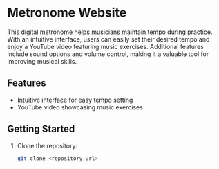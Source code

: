 # Metronome Website

This digital metronome helps musicians maintain tempo during practice. With an intuitive interface, users can easily set their desired tempo and enjoy a YouTube video featuring music exercises. Additional features include sound options and volume control, making it a valuable tool for improving musical skills.

## Features

- Intuitive interface for easy tempo setting
- YouTube video showcasing music exercises

## Getting Started

1. Clone the repository:
   ```bash
   git clone <repository-url>
